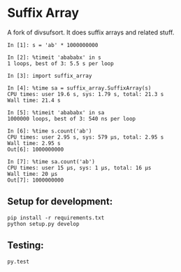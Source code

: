 # Suffix Array

A fork of divsufsort. It does suffix arrays and related stuff.

    In [1]: s = 'ab' * 1000000000

    In [2]: %timeit 'abababx' in s
    1 loops, best of 3: 5.5 s per loop

    In [3]: import suffix_array

    In [4]: %time sa = suffix_array.SuffixArray(s)
    CPU times: user 19.6 s, sys: 1.79 s, total: 21.3 s
    Wall time: 21.4 s

    In [5]: %timeit 'abababx' in sa
    1000000 loops, best of 3: 540 ns per loop

    In [6]: %time s.count('ab')
    CPU times: user 2.95 s, sys: 579 µs, total: 2.95 s
    Wall time: 2.95 s
    Out[6]: 1000000000

    In [7]: %time sa.count('ab')
    CPU times: user 15 µs, sys: 1 µs, total: 16 µs
    Wall time: 20 µs
    Out[7]: 1000000000


## Setup for development:

    pip install -r requirements.txt
    python setup.py develop


## Testing:

    py.test
